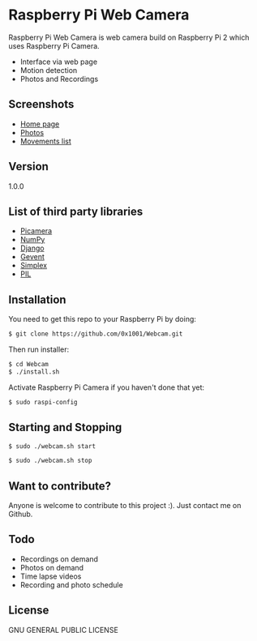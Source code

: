 # Raspberry Pi Web Camera

Raspberry Pi Web Camera is web camera build on Raspberry Pi 2 which uses Raspberry Pi Camera.

  - Interface via web page
  - Motion detection
  - Photos and Recordings

## Screenshots
- [Home page]
- [Photos]
- [Movements list]

## Version
1.0.0

## List of third party libraries
- [Picamera]
- [NumPy]
- [Django]
- [Gevent]
- [Simplex]
- [PIL]

## Installation

You need to get this repo to your Raspberry Pi by doing:
```sh
$ git clone https://github.com/0x1001/Webcam.git
```
Then run installer:
```sh
$ cd Webcam
$ ./install.sh
```
Activate Raspberry Pi Camera if you haven't done that yet:
```sh
$ sudo raspi-config
```

## Starting and Stopping

```sh
$ sudo ./webcam.sh start
```

```sh
$ sudo ./webcam.sh stop
```

## Want to contribute?

Anyone is welcome to contribute to this project :).
Just contact me on Github.

## Todo

 - Recordings on demand
 - Photos on demand
 - Time lapse videos
 - Recording and photo schedule

## License

GNU GENERAL PUBLIC LICENSE

[Home page]:https://raw.githubusercontent.com/0x1001/Webcam/master/screenshots/home.png
[Photos]:https://raw.githubusercontent.com/0x1001/Webcam/master/screenshots/photos.png
[Movements list]:https://raw.githubusercontent.com/0x1001/Webcam/master/screenshots/movements.png

[Picamera]:http://picamera.readthedocs.org/
[NumPy]:http://www.numpy.org/
[Django]:https://www.djangoproject.com/
[Gevent]:http://gevent.org/
[Simplex]:https://bootswatch.com/simplex/
[PIL]:http://www.pythonware.com/products/pil/


